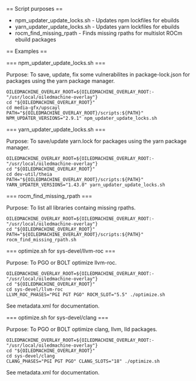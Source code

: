 == Script purposes ==

* npm_updater_update_locks.sh - Updates npm lockfiles for ebuilds
* yarn_updater_update_locks.sh - Updates yarn lockfiles for ebuilds
* rocm_find_missing_rpath - Finds missing rpaths for multislot ROCm ebuild packages

== Examples ==

=== npm_updater_update_locks.sh ===

Purpose:  To save, update, fix some vulnerabilites in package-lock.json for packages using the yarn package manager.

```
OILEDMACHINE_OVERLAY_ROOT=${OILEDMACHINE_OVERLAY_ROOT:-"/usr/local/oiledmachine-overlay"}
cd "${OILEDMACHINE_OVERLAY_ROOT}"
cd media-gfx/upscayl
PATH="${OILEDMACHINE_OVERLAY_ROOT}/scripts:${PATH}"
NPM_UPDATER_VERSIONS="2.9.1" npm_updater_update_locks.sh
```

=== yarn_updater_update_locks.sh ===

Purpose:  To save/update yarn.lock for packages using the yarn package manager.

```
OILEDMACHINE_OVERLAY_ROOT=${OILEDMACHINE_OVERLAY_ROOT:-"/usr/local/oiledmachine-overlay"}
cd "${OILEDMACHINE_OVERLAY_ROOT}"
cd dev-util/theia
PATH="${OILEDMACHINE_OVERLAY_ROOT}/scripts:${PATH}"
YARN_UPDATER_VERSIONS="1.43.0" yarn_updater_update_locks.sh
```

=== rocm_find_missing_rpath ===

Purpose:  To list all libraries containg missing rpaths.

```
OILEDMACHINE_OVERLAY_ROOT=${OILEDMACHINE_OVERLAY_ROOT:-"/usr/local/oiledmachine-overlay"}
cd "${OILEDMACHINE_OVERLAY_ROOT}"
PATH="${OILEDMACHINE_OVERLAY_ROOT}/scripts:${PATH}"
rocm_find_missing_rpath.sh
```

=== optimize.sh for sys-devel/llvm-roc ===

Purpose:  To PGO or BOLT optimize llvm-roc.

```
OILEDMACHINE_OVERLAY_ROOT=${OILEDMACHINE_OVERLAY_ROOT:-"/usr/local/oiledmachine-overlay"}
cd "${OILEDMACHINE_OVERLAY_ROOT}"
cd sys-devel/llvm-roc
LLVM_ROC_PHASES="PGI PGT PGO" ROCM_SLOT="5.5" ./optimize.sh
```

See metadata.xml for documentation.

=== optimize.sh for sys-devel/clang ===

Purpose:  To PGO or BOLT optimize clang, llvm, lld packages.
```
OILEDMACHINE_OVERLAY_ROOT=${OILEDMACHINE_OVERLAY_ROOT:-"/usr/local/oiledmachine-overlay"}
cd "${OILEDMACHINE_OVERLAY_ROOT}"
cd sys-devel/clang
CLANG_PHASES="PGI PGT PGO" CLANG_SLOTS="18" ./optimize.sh
```

See metadata.xml for documentation.
